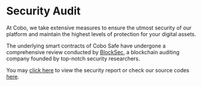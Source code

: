 # Security Audit

At Cobo, we take extensive measures to ensure the utmost security of our platform and maintain the highest levels of protection for your digital assets.

The underlying smart contracts of Cobo Safe have undergone a comprehensive review conducted by [BlockSec](https://blocksec.com/), a blockchain auditing company founded by top-notch security researchers.

You may [click here](../blocksec_argus_v1.0_signed.pdf) to view the security report or check our source codes [here](https://github.com/CoboGlobal/cobosafe).
